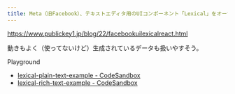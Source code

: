 ```yaml
---
title: Meta（旧Facebook）、テキストエディタ用のUIコンポーネント「Lexical」をオープンソースで公開。Reactなどフレームワークの依存性なく軽量で高速、機能拡張も容易に － Publickey
---
```


https://www.publickey1.jp/blog/22/facebookuilexicalreact.html

動きもよく（使ってないけど）生成されているデータも扱いやすそう。

Playground

- [lexical-plain-text-example - CodeSandbox](https://codesandbox.io/s/lexical-plain-text-example-g932e)
- [lexical-rich-text-example - CodeSandbox](https://codesandbox.io/s/lexical-rich-text-example-5tncvy?file=/src/App.js)
